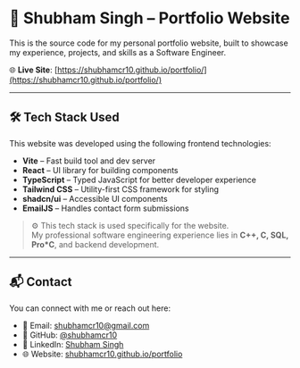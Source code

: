 # 💼 Shubham Singh – Portfolio Website

This is the source code for my personal portfolio website, built to showcase my experience, projects, and skills as a Software Engineer.

🌐 **Live Site**: [https://shubhamcr10.github.io/portfolio/](https://shubhamcr10.github.io/portfolio/)

---

## 🛠️ Tech Stack Used

This website was developed using the following frontend technologies:

- **Vite** – Fast build tool and dev server
- **React** – UI library for building components
- **TypeScript** – Typed JavaScript for better developer experience
- **Tailwind CSS** – Utility-first CSS framework for styling
- **shadcn/ui** – Accessible UI components
- **EmailJS** – Handles contact form submissions

> ⚙️ This tech stack is used specifically for the website.  
> My professional software engineering experience lies in **C++, C, SQL, Pro\*C**, and backend development.

---

## 📬 Contact

You can connect with me or reach out here:

- 📧 Email: [shubhamcr10@gmail.com](mailto:shubhamcr10@gmail.com)  
- 🐙 GitHub: [@shubhamcr10](https://github.com/shubhamcr10)  
- 🔗 LinkedIn: [Shubham Singh](https://linkedin.com/in/shubhamcr10)  
- 🌐 Website: [shubhamcr10.github.io/portfolio](https://shubhamcr10.github.io/portfolio)
